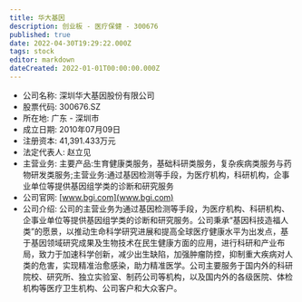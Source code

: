 ```yaml
---
title: 华大基因
description: 创业板 - 医疗保健 - 300676
published: true
date: 2022-04-30T19:29:22.000Z
tags: stock
editor: markdown
dateCreated: 2022-01-01T00:00:00.000Z
---
```


- 公司名称: 深圳华大基因股份有限公司
- 股票代码: 300676.SZ
- 所在地: 广东 - 深圳市
- 成立日期: 2010年07月09日
- 注册资本: 41,391.433万元
- 法定代表人: 赵立见
- 主营业务: 主要产品:生育健康类服务，基础科研类服务，复杂疾病类服务与药物研发类服务;主营业务:通过基因检测等手段，为医疗机构，科研机构，企事业单位等提供基因组学类的诊断和研究服务
- 公司官网: [www.bgi.com](www.bgi.com)
- 公司介绍: 公司的主营业务为通过基因检测等手段，为医疗机构、科研机构、企事业单位等提供基因组学类的诊断和研究服务。公司秉承“基因科技造福人类”的愿景，以推动生命科学研究进展和提高全球医疗健康水平为出发点，基于基因领域研究成果及生物技术在民生健康方面的应用，进行科研和产业布局，致力于加速科学创新，减少出生缺陷，加强肿瘤防控，抑制重大疾病对人类的危害，实现精准治愈感染，助力精准医学。公司主要服务于国内外的科研院校、研究所、独立实验室、制药公司等机构，以及国内外的各级医院、体检机构等医疗卫生机构、公司客户和大众客户。


